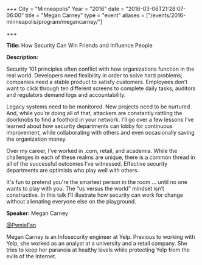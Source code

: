 +++
City = "Minneapolis"
Year = "2016"
date = "2016-03-06T21:28:07-06:00"
title = "Megan Carney"
type = "event"
aliases = ["/events/2016-minneapolis/program/megancarney/"]

+++

<div class="span-15  ">
  <div class="span-15  last ">
  <p><strong>Title:</strong>
How Security Can Win Friends and Influence People
</p>

<p><strong>Description:</strong></p>

<p>
Security 101 principles often conflict with how organizations function in the real world. Developers need flexibility in order to solve hard problems; companies need a stable product to satisfy customers. Employees don’t want to click through ten different screens to complete daily tasks; auditors and regulators demand logs and accountability.
</p>
<p>

Legacy systems need to be monitored. New projects need to be nurtured. And, while you’re doing all of that, attackers are constantly rattling the doorknobs to find a foothold in your network. I’ll go over a few lessons I’ve learned about how security departments can lobby for continuous improvement, while collaborating with others and even occasionally saving the organization money.
</p>
<p>

Over my career, I’ve worked in .com, retail, and academia. While the challenges in each of these realms are unique, there is a common thread in all of the successful outcomes I’ve witnessed. Effective security departments are optimists who play well with others.
</p>
<p>

It's fun to pretend you're the smartest person in the room ... until no one wants to play with you. The “us versus the world” mindset isn’t constructive. In this talk I’ll illustrate how security can work for change without alienating everyone else on the playground.

</p>


<p><strong>Speaker:</strong>
Megan Carney
</p>
<p>
<a href="https://twitter.com/PwnieFan">@PwnieFan</a>
<p>
Megan Carney is an Infosecurity engineer at Yelp. Previous to working with Yelp, she worked as an analyst at a university and a retail company. She tries to keep her paranoia at healthy levels while protecting Yelp from the evils of the Internet.
</p>

  </div>
</div>

